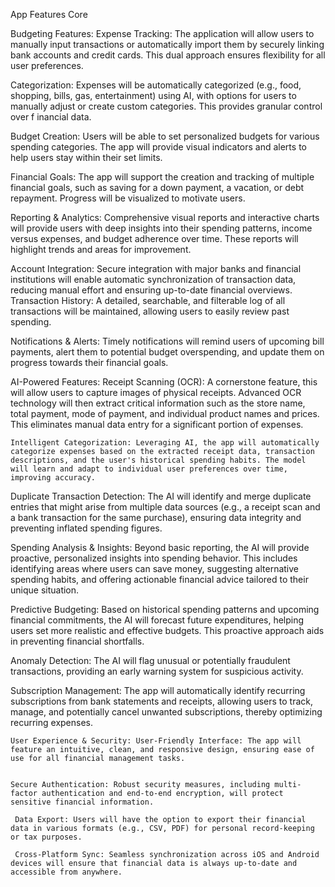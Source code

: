 App Features Core

 Budgeting Features: 
Expense Tracking: The application will allow users to manually input transactions or automatically import them by securely linking bank accounts and credit cards. This dual approach ensures flexibility for all user preferences.

 Categorization: Expenses will be automatically categorized (e.g., food, shopping, bills, gas, entertainment) using AI, with options for users to manually adjust or create custom categories. This provides granular control over f inancial data. 


 Budget Creation: Users will be able to set personalized budgets for various spending categories. The app will provide visual indicators and alerts to help users stay within their set 
 limits. 
 
 Financial Goals: The app will support the creation and tracking of multiple financial goals, such as saving for a down payment, a vacation, or debt repayment. Progress will be visualized to motivate users.


  Reporting & Analytics: Comprehensive visual reports and interactive charts will provide users with deep insights into their spending patterns, income versus expenses, and budget adherence over time. These reports will highlight trends and areas for improvement. 


  Account Integration: Secure integration with major banks and financial institutions will enable automatic synchronization of transaction data, reducing manual effort and ensuring up-to-date financial overviews. Transaction History: A detailed, searchable, and filterable log of all transactions will be maintained, allowing users to 
  easily review past spending.
  
   Notifications & Alerts: Timely notifications will remind users of upcoming bill payments, alert them to potential budget overspending, and update 
   them on progress towards their financial goals. 
   
   
   AI-Powered Features: Receipt Scanning (OCR): A cornerstone feature, this will allow users to capture images of physical receipts. Advanced OCR technology will then extract critical information such as the store name, total payment, mode of payment, and individual product names and prices. This eliminates manual data entry for a significant portion of expenses.
   
    Intelligent Categorization: Leveraging AI, the app will automatically categorize expenses based on the extracted receipt data, transaction descriptions, and the user's historical spending habits. The model will learn and adapt to individual user preferences over time, improving accuracy. 
   
   Duplicate Transaction Detection: The AI will identify and merge duplicate entries that might arise from multiple data sources (e.g., a receipt scan and a bank transaction for the same purchase), ensuring data integrity and preventing inflated spending figures.


 Spending Analysis & Insights: Beyond basic reporting, the AI will provide proactive, personalized insights into spending behavior. This includes identifying areas where users can save money, suggesting alternative spending habits, and offering actionable financial advice tailored to their unique situation.
 
  Predictive Budgeting: Based on historical spending patterns and upcoming financial commitments, the AI will forecast future expenditures, helping users set more realistic and effective budgets. This proactive approach aids in preventing financial shortfalls.
  
   Anomaly Detection: The AI will flag unusual or potentially fraudulent transactions, providing an early warning system for suspicious activity. 
   
   
   Subscription Management: The app will automatically identify recurring subscriptions from bank statements and receipts, allowing users to track, manage, and potentially cancel unwanted subscriptions, thereby optimizing recurring expenses.
   
    User Experience & Security: User-Friendly Interface: The app will feature an intuitive, clean, and responsive design, ensuring ease of use for all financial management tasks. 
    
    
    Secure Authentication: Robust security measures, including multi-factor authentication and end-to-end encryption, will protect sensitive financial information.
    
     Data Export: Users will have the option to export their financial data in various formats (e.g., CSV, PDF) for personal record-keeping or tax purposes.
    
     Cross-Platform Sync: Seamless synchronization across iOS and Android devices will ensure that financial data is always up-to-date and accessible from anywhere.


